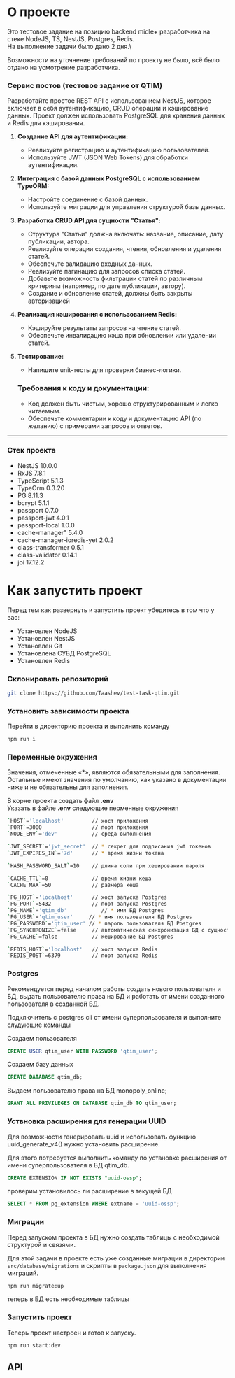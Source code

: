 # О проекте

Это тестовое задание на позицию backend midle+ разработчика на стеке NodeJS, TS, NestJS, Postgres, Redis.\
На выполнение задачи было дано 2 дня.\

Возможности на уточнение требований по проекту не было, всё было отдано на усмотрение разработчика.

### Сервис постов (тестовое задание от QTIM)

Разработайте простое REST API с использованием NestJS, которое включает в себя аутентификацию, CRUD операции и кэширование данных. Проект должен использовать PostgreSQL для хранения данных и Redis для кэширования.

1. **Создание API для аутентификации:**
   - Реализуйте регистрацию и аутентификацию пользователей.
   - Используйте JWT (JSON Web Tokens) для обработки аутентификации.
2. **Интеграция с базой данных PostgreSQL с использованием TypeORM:**
   - Настройте соединение с базой данных.
   - Используйте миграции для управления структурой базы данных.
3. **Разработка CRUD API для сущности "Статья":**
   - Структура "Статьи" должна включать: название, описание, дату публикации, автора.
   - Реализуйте операции создания, чтения, обновления и удаления статей.
   - Обеспечьте валидацию входных данных.
   - Реализуйте пагинацию для запросов списка статей.
   - Добавьте возможность фильтрации статей по различным критериям (например, по дате публикации, автору).
   - Создание и обновление статей, должны быть закрыты авторизацией
4. **Реализация кэширования с использованием Redis:**
   - Кэшируйте результаты запросов на чтение статей.
   - Обеспечьте инвалидацию кэша при обновлении или удалении статей.
5. **Тестирование:**

   - Напишите unit-тесты для проверки бизнес-логики.

   ### Требования к коду и документации:

   - Код должен быть чистым, хорошо структурированным и легко читаемым.
   - Обеспечьте комментарии к коду и документацию API (по желанию) с примерами запросов и ответов.

---

### Стек проекта

- NestJS 10.0.0
- RxJS 7.8.1
- TypeScript 5.1.3
- TypeOrm 0.3.20
- PG 8.11.3
- bcrypt 5.1.1
- passport 0.7.0
- passport-jwt 4.0.1
- passport-local 1.0.0
- cache-manager" 5.4.0
- cache-manager-ioredis-yet 2.0.2
- class-transformer 0.5.1
- class-validator 0.14.1
- joi 17.12.2

# Как запустить проект

Перед тем как развернуть и запустить проект убедитесь в том что у вас:

- Установлен NodeJS
- Установлен NestJS
- Установлен Git
- Установлена СУБД PostgreSQL
- Установлен Redis

### Склонировать репозиторий

```sh
git clone https://github.com/Taashev/test-task-qtim.git
```

### Установить зависимости проекта

Перейти в директорию проекта и выполнить команду

```sh
npm run i
```

### Переменные окружения

Значения, отмеченные «\*», являются обязательными для заполнения. Остальные имеют значения по умолчанию, как указано в документации ниже и не обязательны для заполнения.

В корне проекта создать файл **.env**\
Указать в файле **.env** следующие перменные окружения

```sh
`HOST`='localhost'         // хост приложения
`PORT`=3000                // порт приложения
`NODE_ENV`='dev'           // среда выполнения

`JWT_SECRET`='jwt_secret'  // * секрет для подписания jwt токенов
`JWT_EXPIRES_IN`='7d'      // * время жизни токена

`HASH_PASSWORD_SALT`=10    // длина соли при хешировании пароля

`CACHE_TTL`=0              // время жизни кеша
`CACHE_MAX`=50             // размера кеша

`PG_HOST`='localhost'      // хост запуска Postgres
`PG_PORT`=5432             // порт запуска Postgres
`PG_NAME`='qtim_db'           // * имя БД Postgres
`PG_USER`='qtim_user'     // * имя пользователя БД Postgres
`PG_PASSWORD`='qtim_user' // * пароль пользователя БД Postgres
`PG_SYNCHRONIZE`=false     // автоматическая синхронизация БД с сущностями в коде
`PG_CACHE`=false           // кеширование БД Postgres

`REDIS_HOST`='localhost'   // хост запуска Redis
`REDIS_POST`=6379          // порт запуска Redis

```

### Postgres

Рекомендуется перед началом работы создать нового пользователя и БД, выдать пользователю права на БД и работать от имени созданного пользователя в созданной БД.

Подключитель с postgres cli от имени суперпользователя и выполните слудующие команды

Создаем пользователя

```sql
CREATE USER qtim_user WITH PASSWORD 'qtim_user';
```

Создаем базу данных

```sql
CREATE DATABASE qtim_db;
```

Выдаем пользователю права на БД monopoly_online;

```sql
GRANT ALL PRIVILEGES ON DATABASE qtim_db TO qtim_user;
```

### Уствновка расширения для генерации UUID

Для возможности генерировать uuid и использовать функцию uuid_generate_v4() нужно установить расширение.

Для этого потребуется выполнить команду по установке расширения от имени суперпользователя в БД qtim_db.

```sql
CREATE EXTENSION IF NOT EXISTS "uuid-ossp";
```

проверим установилось ли расширение в текущей БД

```sql
SELECT * FROM pg_extension WHERE extname = 'uuid-ossp';
```

### Миграции

Перед запуском проекта в БД нужно создать таблицы с необходимой структурой и связями.

Для этой задачи в проекте есть уже созданные миграции в директории `src/database/migrations` и скрипты в `package.json` для выполнения миграций.

```sh
npm run migrate:up
```

теперь в БД есть необходимые таблицы

### Запустить проект

Теперь проект настроен и готов к запуску.

```js
npm run start:dev
```

## API
